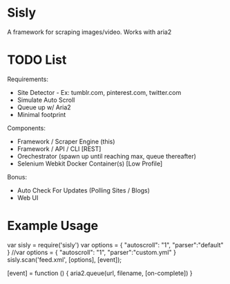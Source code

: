 # Sisly
A framework for scraping images/video. Works with aria2



# TODO List
Requirements:
- Site Detector - Ex: tumblr.com, pinterest.com, twitter.com
- Simulate Auto Scroll
- Queue up w/ Aria2
- Minimal footprint

Components:
- Framework / Scraper Engine (this)
- Framework / API / CLI [REST]
- Orechestrator (spawn up until reaching max, queue thereafter)
- Selenium Webkit Docker Container(s) [Low Profile]

Bonus:
- Auto Check For Updates (Polling Sites / Blogs)
- Web UI


# Example Usage
var sisly = require('sisly')
var options = { "autoscroll": "1", "parser":"default" }
//var options = { "autoscroll": "1", "parser":"custom.yml" }
sisly.scan('feed.xml', [options], [event]);

[event] = function () {
  aria2.queue(url, filename, [on-complete])
}
